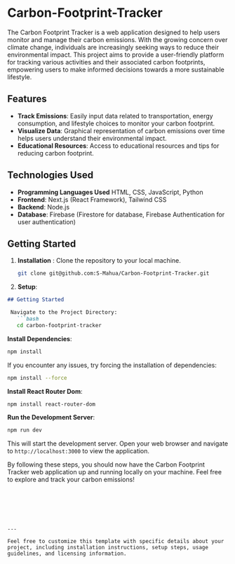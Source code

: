 # Carbon-Footprint-Tracker

The Carbon Footprint Tracker is a web application designed to help users monitor and manage their carbon emissions. With the growing concern over climate change, individuals are increasingly seeking ways to reduce their environmental impact. This project aims to provide a user-friendly platform for tracking various activities and their associated carbon footprints, empowering users to make informed decisions towards a more sustainable lifestyle.

## Features

- **Track Emissions**: Easily input data related to transportation, energy consumption, and lifestyle choices to monitor your carbon footprint.
- **Visualize Data**: Graphical representation of carbon emissions over time helps users understand their environmental impact.
- **Educational Resources**: Access to educational resources and tips for reducing carbon footprint.

## Technologies Used

- **Programming Languages Used** HTML, CSS, JavaScript, Python
- **Frontend**: Next.js (React Framework), Tailwind CSS
- **Backend**: Node.js
- **Database**: Firebase (Firestore for database, Firebase Authentication for user authentication)

## Getting Started

1. **Installation** : Clone the repository to your local machine.
   ```bash
   git clone git@github.com:S-Mahua/Carbon-Footprint-Tracker.git
   ```

2. **Setup**: 

```markdown
## Getting Started

 Navigate to the Project Directory: 
   ```bash
   cd carbon-footprint-tracker
   ```

 **Install Dependencies**: 
   ```bash
   npm install
   ```

   If you encounter any issues, try forcing the installation of dependencies:
   ```bash
   npm install --force
   ```

**Install React Router Dom**: 
   ```bash
   npm install react-router-dom
   ```

**Run the Development Server**: 
   ```bash
   npm run dev
   ```

   This will start the development server. Open your web browser and navigate to `http://localhost:3000` to view the application.

By following these steps, you should now have the Carbon Footprint Tracker web application up and running locally on your machine. Feel free to explore and track your carbon emissions!
```






---

Feel free to customize this template with specific details about your project, including installation instructions, setup steps, usage guidelines, and licensing information.
